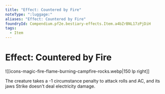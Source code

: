 ```yaml
---
title: "Effect: Countered by Fire"
noteType: ":luggage:"
aliases: "Effect: Countered by Fire"
foundryId: Compendium.pf2e.bestiary-effects.Item.a4bZrBNL17zPjDiH
tags:
  - Item
---
```


# Effect: Countered by Fire
![[icons-magic-fire-flame-burning-campfire-rocks.webp|150 lp right]]

The creature takes a -1 circumstance penalty to attack rolls and AC, and its jaws Strike doesn't deal electricity damage.
